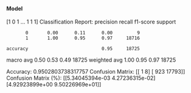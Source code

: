 #### Model
[1 0 1 ... 1 1 1]
Classification Report:
              precision    recall  f1-score   support

           0       0.00      0.11      0.00         9
           1       1.00      0.95      0.97     18716

    accuracy                           0.95     18725
   macro avg       0.50      0.53      0.49     18725
weighted avg       1.00      0.95      0.97     18725

Accuracy: 0.9502803738317757
Confusion Matrix:
[[    1     8]
 [  923 17793]]
Confusion Matrix (%):
[[5.34045394e-03 4.27236315e-02]
 [4.92923899e+00 9.50226969e+01]]
